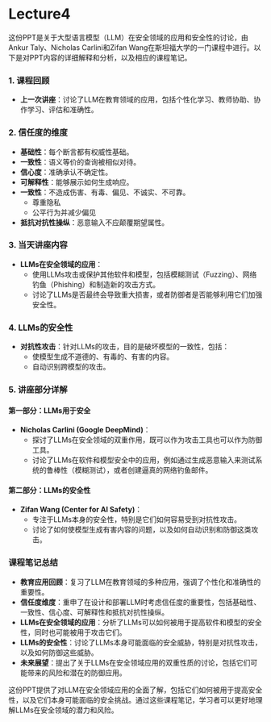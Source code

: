# Lecture4

这份PPT是关于大型语言模型（LLM）在安全领域的应用和安全性的讨论，由Ankur Taly、Nicholas Carlini和Zifan Wang在斯坦福大学的一门课程中进行。以下是对PPT内容的详细解释和分析，以及相应的课程笔记。

### 1. 课程回顾
- **上一次讲座**：讨论了LLM在教育领域的应用，包括个性化学习、教师协助、协作学习、评估和准确性。

### 2. 信任度的维度
- **基础性**：每个断言都有权威性基础。
- **一致性**：语义等价的查询被相似对待。
- **信心度**：准确承认不确定性。
- **可解释性**：能够展示如何生成响应。
- **一致性**：不造成伤害、有毒、偏见、不诚实、不可靠。
  - 尊重隐私
  - 公平行为并减少偏见
- **抵抗对抗性操纵**：恶意输入不应颠覆期望属性。

### 3. 当天讲座内容
- **LLMs在安全领域的应用**：
  - 使用LLMs攻击或保护其他软件和模型，包括模糊测试（Fuzzing）、网络钓鱼（Phishing）和制造新的攻击方式。
  - 讨论了LLMs是否最终会导致重大损害，或者防御者是否能够利用它们加强安全性。

### 4. LLMs的安全性
- **对抗性攻击**：针对LLMs的攻击，目的是破坏模型的一致性，包括：
  - 使模型生成不道德的、有毒的、有害的内容。
  - 自动识别跨模型的攻击。

### 5. 讲座部分详解
#### 第一部分：LLMs用于安全
- **Nicholas Carlini (Google DeepMind)**：
  - 探讨了LLMs在安全领域的双重作用，既可以作为攻击工具也可以作为防御工具。
  - 讨论了LLMs在软件和模型安全中的应用，例如通过生成恶意输入来测试系统的鲁棒性（模糊测试），或者创建逼真的网络钓鱼邮件。

#### 第二部分：LLMs的安全性
- **Zifan Wang (Center for AI Safety)**：
  - 专注于LLMs本身的安全性，特别是它们如何容易受到对抗性攻击。
  - 讨论了如何使模型生成有害内容的问题，以及如何自动识别和防御这类攻击。

### 课程笔记总结
- **教育应用回顾**：复习了LLM在教育领域的多种应用，强调了个性化和准确性的重要性。
- **信任度维度**：重申了在设计和部署LLM时考虑信任度的重要性，包括基础性、一致性、信心度、可解释性和抵抗对抗性操纵。
- **LLMs在安全领域的应用**：分析了LLMs可以如何被用于提高软件和模型的安全性，同时也可能被用于攻击它们。
- **LLMs的安全性**：讨论了LLMs本身可能面临的安全威胁，特别是对抗性攻击，以及如何防御这些威胁。
- **未来展望**：提出了关于LLMs在安全领域应用的双重性质的讨论，包括它们可能带来的风险和潜在的防御应用。

这份PPT提供了对LLM在安全领域应用的全面了解，包括它们如何被用于提高安全性，以及它们本身可能面临的安全挑战。通过这些课程笔记，学习者可以更好地理解LLMs在安全领域的潜力和风险。